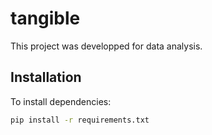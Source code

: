 # tangible

This project was developped for data analysis.

## Installation

To install dependencies:

```bash
pip install -r requirements.txt
